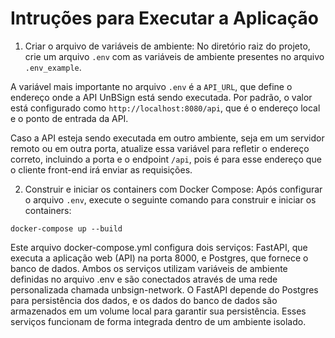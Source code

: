 # Intruções para Executar a Aplicação

1. Criar o arquivo de variáveis de ambiente: No diretório raiz do projeto, crie um arquivo `.env` com as variáveis de ambiente presentes no arquivo `.env_example`.

A variável mais importante no arquivo `.env` é a `API_URL`, que define o endereço onde a API UnBSign está sendo executada. Por padrão, o valor está configurado como `http://localhost:8080/api`, que é o endereço local e o ponto de entrada da API.

Caso a API esteja sendo executada em outro ambiente, seja em um servidor remoto ou em outra porta, atualize essa variável para refletir o endereço correto, incluindo a porta e o endpoint `/api`, pois é para esse endereço que o cliente front-end irá enviar as requisições.

2. Construir e iniciar os containers com Docker Compose: Após configurar o arquivo `.env`, execute o seguinte comando para construir e iniciar os containers:
```docker
docker-compose up --build
```

Este arquivo docker-compose.yml configura dois serviços: FastAPI, que executa a aplicação web (API) na porta 8000, e Postgres, que fornece o banco de dados. Ambos os serviços utilizam variáveis de ambiente definidas no arquivo .env e são conectados através de uma rede personalizada chamada unbsign-network. O FastAPI depende do Postgres para persistência dos dados, e os dados do banco de dados são armazenados em um volume local para garantir sua persistência. Esses serviços funcionam de forma integrada dentro de um ambiente isolado.